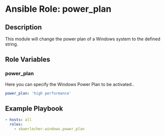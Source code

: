 # Ansible Role: power_plan

## Description

This module will change the power plan of a Windows system to the defined string.

## Role Variables

### power_plan

Here you can specify the Windows Power Plan to be activated..

```yml
power_plan: 'high performance'
```

## Example Playbook

```yml
- hosts: all
  roles:
    - sbaerlocher.windows.power_plan
```
